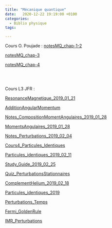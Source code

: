 ```yaml
---
title: "Mécanique quantique"
date:   2020-12-22 19:19:00 +0100
categories:
  - Biblio physique
tags:

---
```


Cours O. Poujade : 
[notesMQ_chap-1-2](/assets/pdf/notesMQ_chap-1-2.pdf)

[notesMQ_chap-3](/assets/pdf/notesMQ_chap-3.pdf)

[notesMQ_chap-4](/assets/pdf/notesMQ_chap-4.pdf)

<br>
<br>

Cours L3 JFR : 

[ResonanceMagnetique_2019_01_21](/assets/pdf/ResonanceMagnetique_2019_01_21.pdf)

[AdditionAngularMomentum](/assets/pdf/AdditionAngularMomentum.pdf)

[Notes_CompositionMomentAngulaires_2019_01_28](/assets/pdf/Notes_CompositionMomentAngulaires_2019_01_28.pdf)

[MomentsAngulaires_2019_01_28](/assets/pdf/MomentsAngulaires_2019_01_28.pdf)

[Notes_Perturbations_2019_02_04](/assets/pdf/Notes_Perturbations_2019_02_04.pdf)

[Cours4_Particules_Identiques](/assets/pdf/Cours4_Particules_Identiques.pdf)

[Particules_identiques_2019_02_11](/assets/pdf/Particules_identiques_2019_02_11.pdf)

[Study_Guide_2019_02_25](/assets/pdf/Study_Guide_2019_02_25.pdf)

[Quiz_PerturbationsStationnaires](/assets/pdf/Quiz_PerturbationsStationnaires.pdf)

[ComplementHelium_2019_02_18](/assets/pdf/ComplementHelium_2019_02_18.pdf)

[Particules_identiques_2019](/assets/pdf/Particules_identiques_2019.pdf)

[Perturbations_Temps](/assets/pdf/Perturbations_Temps.pdf)

[Fermi_GoldenRule](/assets/pdf/Fermi_GoldenRule.pdf)

[IMR_Perturbations](/assets/pdf/IMR_Perturbations.pdf)

<br>
<br>

